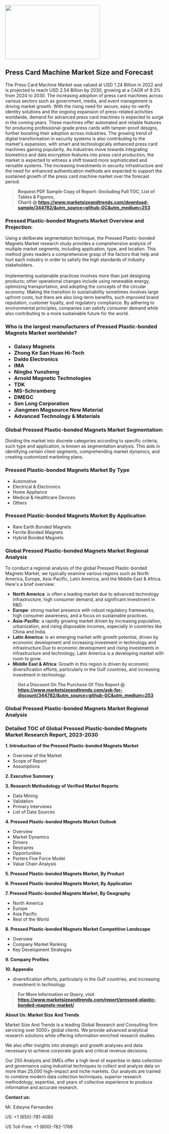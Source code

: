 <p><img class="alignnone size-medium wp-image-20088" src="https://ffe5etoiles.com/wp-content/uploads/2024/12/MST1-300x171.png" alt="" width="300" height="171" /></p><h2>Press Card Machine Market Size and Forecast</h2><p>The Press Card Machine Market was valued at USD 1.24 Billion in 2022 and is projected to reach USD 2.54 Billion by 2030, growing at a CAGR of 9.3% from 2024 to 2030. The increasing adoption of press card machines across various sectors such as government, media, and event management is driving market growth. With the rising need for secure, easy-to-verify identity solutions and the ongoing expansion of press-related activities worldwide, demand for advanced press card machines is expected to surge in the coming years. These machines offer automated and reliable features for producing professional-grade press cards with tamper-proof designs, further boosting their adoption across industries. The growing trend of digital transformation in security systems is also contributing to the market's expansion, with smart and technologically enhanced press card machines gaining popularity. As industries move towards integrating biometrics and data encryption features into press card production, the market is expected to witness a shift toward more sophisticated and versatile systems. The increasing investments in security infrastructure and the need for enhanced authentication methods are expected to support the sustained growth of the press card machine market over the forecast period. </p><blockquote id="" class=""><strong>Request PDF Sample Copy of Report: (Including Full TOC, List of Tables &amp; Figures, Chart)&nbsp;@&nbsp;<strong><a href="https://www.marketsizeandtrends.com/download-sample/344782/&utm_source=github-GC&utm_medium=253" target="_blank">https://www.marketsizeandtrends.com/download-sample/344782/&utm_source=github-GC&utm_medium=253</a></strong></strong></blockquote><h3 id="" class="">Pressed Plastic-bonded Magnets Market&nbsp;Overview and Projection:</h3><p id="" class="">Using a deliberate segmentation technique, the Pressed Plastic-bonded Magnets Market research study provides a comprehensive analysis of multiple market segments, including application, type, and location. This method gives readers a comprehensive grasp of the factors that help and hurt each industry in order to satisfy the high standards of industry stakeholders. <br /> <br />Implementing sustainable practices involves more than just designing products; other operational changes include using renewable energy, optimizing transportation, and adopting the concepts of the circular economy. Making the transition to sustainability sometimes involves large upfront costs, but there are also long-term benefits, such improved brand reputation, customer loyalty, and regulatory compliance. By adhering to environmental principles, companies can satisfy consumer demand while also contributing to a more sustainable future for the world.</p><h3 id="" class="">Who is the largest manufacturers of&nbsp;Pressed Plastic-bonded Magnets Market worldwide?</h3><h3 class=""><p><ul><li>Galaxy Magnets </li><li> Zhong Ke San Huan Hi-Tech </li><li> Daido Electronics </li><li> IMA </li><li> Ningbo Yunsheng </li><li> Arnold Magnetic Technologies </li><li> TDK </li><li> MS-Schramberg </li><li> DMEGC </li><li> Sen Long Corporation </li><li> Jiangmen Magsource New Material </li><li> Advanced Technology & Materials</li></ul></p></h3><h3 id="" class="">Global&nbsp;Pressed Plastic-bonded Magnets Market Segmentation:</h3><p id="" class="">Dividing the market into discrete categories according to specific criteria, such type and application, is known as segmentation analysis. This aids in identifying certain client segments, comprehending market dynamics, and creating customized marketing plans.</p><h3 id="" class="">Pressed Plastic-bonded Magnets Market&nbsp;By Type</h3><p><p><ul><li>Automotive</li><li> Electrical & Electronics</li><li> Home Appliance</li><li> Medical & Healthcare Devices</li><li> Others</p></li></ul></p></p><h3 id="" class="">Pressed Plastic-bonded Magnets Market&nbsp;By Application</h3><p class=""><p><ul><li>Rare Earth Bonded Magnets</li><li> Ferrite Bonded Magnets</li><li> Hybrid Bonded Magnets</li></ul></p></p><h3 id="" class="">Global Pressed Plastic-bonded Magnets Market Regional Analysis</h3><p id="" class="">To conduct a regional analysis of the global Pressed Plastic-bonded Magnets Market, we typically examine various regions such as North America, Europe, Asia-Pacific, Latin America, and the Middle East &amp; Africa. Here's a brief overview:</p><ul><li><strong>North America</strong>: is often a leading market due to advanced technology infrastructure, high consumer demand, and significant investment in R&amp;D.</li><li><strong>Europe</strong>: strong market presence with robust regulatory frameworks, high consumer awareness, and a focus on sustainable practices.</li><li><strong>Asia-Pacific</strong>: a rapidly growing market driven by increasing population, urbanization, and rising disposable incomes, especially in countries like China and India.</li><li><strong>Latin America</strong>: is an emerging market with growth potential, driven by economic development and increasing investment in technology and infrastructure.Due to economic development and rising investments in infrastructure and technology, Latin America is a developing market with room to grow.</li><li><strong>Middle East &amp; Africa</strong>: Growth in this region is driven by economic diversification efforts, particularly in the Gulf countries, and increasing investment in technology.</li></ul><blockquote id="" class=""><strong>Get a Discount On The Purchase Of This Report @ <strong><a href="https://www.marketsizeandtrends.com/ask-for-discount/344782/&utm_source=github-GC&utm_medium=253" target="_blank">https://www.marketsizeandtrends.com/ask-for-discount/344782/&utm_source=github-GC&utm_medium=253</a></strong></strong></blockquote><h3 id="" class="">Global Pressed Plastic-bonded Magnets Market Regional Analysis</h3><h3 id="" class="">Detailed TOC of Global Pressed Plastic-bonded Magnets Market Research Report, 2023-2030</h3><p id="" class=""><strong>1. Introduction of the Pressed Plastic-bonded Magnets Market</strong></p><ul><li>Overview of the Market</li><li>Scope of Report</li><li>Assumptions</li></ul><p id="" class=""><strong>2. Executive Summary</strong></p><p id="" class=""><strong>3. Research Methodology of Verified Market Reports</strong></p><ul><li>Data Mining</li><li>Validation</li><li>Primary Interviews</li><li>List of Data Sources</li></ul><p id="" class=""><strong>4. Pressed Plastic-bonded Magnets Market Outlook</strong></p><ul><li>Overview</li><li>Market Dynamics</li><li>Drivers</li><li>Restraints</li><li>Opportunities</li><li>Porters Five Force Model</li><li>Value Chain Analysis</li></ul><p id="" class=""><strong>5. Pressed Plastic-bonded Magnets Market, By Product</strong></p><p id="" class=""><strong>6. Pressed Plastic-bonded Magnets Market, By Application</strong></p><p id="" class=""><strong>7. Pressed Plastic-bonded Magnets Market, By Geography</strong></p><ul><li>North America</li><li>Europe</li><li>Asia Pacific</li><li>Rest of the World</li></ul><p id="" class=""><strong>8. Pressed Plastic-bonded Magnets Market Competitive Landscape</strong></p><ul><li>Overview</li><li>Company Market Ranking</li><li>Key Development Strategies</li></ul><p id="" class=""><strong>9. Company Profiles</strong></p><p id="" class=""><strong>10. Appendix</strong></p><ul><li>diversification efforts, particularly in the Gulf countries, and increasing investment in technology.</li></ul><blockquote id="" class=""><strong>For More Information or Query, visit <strong><strong><a href="https://www.marketsizeandtrends.com/report/pressed-plastic-bonded-magnets-market/" target="_blank">https://www.marketsizeandtrends.com/report/pressed-plastic-bonded-magnets-market/</a></strong></strong></strong></blockquote><p id="" class=""><strong>About Us: Market Size And Trends</strong></p><p id="" class="">Market Size And Trends is a leading Global Research and Consulting firm servicing over 5000+ global clients. We provide advanced analytical research solutions while offering information-enriched research studies.</p><p id="" class="">We also offer insights into strategic and growth analyses and data necessary to achieve corporate goals and critical revenue decisions.</p><p id="" class="">Our 250 Analysts and SMEs offer a high level of expertise in data collection and governance using industrial techniques to collect and analyze data on more than 25,000 high-impact and niche markets. Our analysts are trained to combine modern data collection techniques, superior research methodology, expertise, and years of collective experience to produce informative and accurate research.</p><p id="" class=""><strong>Contact us:</strong></p><p id="" class="">Mr. Edwyne Fernandes</p><p id="" class="">US: +1 (650)-781-4080</p><p id="" class="">US Toll-Free: +1 (800)-782-1768</p>
